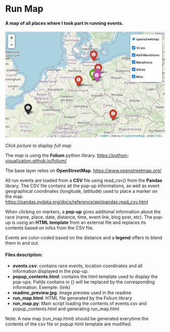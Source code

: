 # Run Map
#### A map of all places where I took part in running events.


<p align="left">
  <a href="https://media.nathanael3d.com/dev/run_map/run_map.html" target="_blank"><img src="readme_preview.jpg" width="600" title="See full map"></a>
</p>

*Click picture to display full map*

The map is using the **Folium** python library.
https://python-visualization.github.io/folium/

The base layer relies on **OpenStreetMap**.
https://www.openstreetmap.org/

All run events are loaded from a **CSV** file using read_csv() from the **Pandas** library. The CSV file contains all the pop-up informations, as well as event geographical coordinates (longitude, lattitude) used to place a marker on the map.
https://pandas.pydata.org/docs/reference/api/pandas.read_csv.html

When clicking on markers, a **pop-up** gives additonal information about the race (name, place, date, distance, time, event link, blog post, etc). The pop-up is using an **HTML template** from an external file and replaces its contents based on infos from the CSV file.

Events are color-coded based on the distance and a **legend** offers to blend them in and out.

#### Files description:
- **events.csv**: contains race events, location coordinates and all information displayed in the pop-up.
- **popup_contents.html**: contains the html template used to display the pop-ups. Fields contains in {} will be replaced by the corresponding information. Exemple: {link}
- **readme_preview.jpg**: image preview used in the readme
- **run_map.html**: HTML file generated by the Folium library
- **run_map.py**: Main script loading the contents of events.csv and popup_contents.html and generating run_map.html

Note: A new map (run_map.html) should be generated everytime the contents of the csv file or popup html template are modified.
